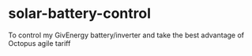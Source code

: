 # solar-battery-control
To control my GivEnergy battery/inverter and take the best advantage of Octopus agile tariff
